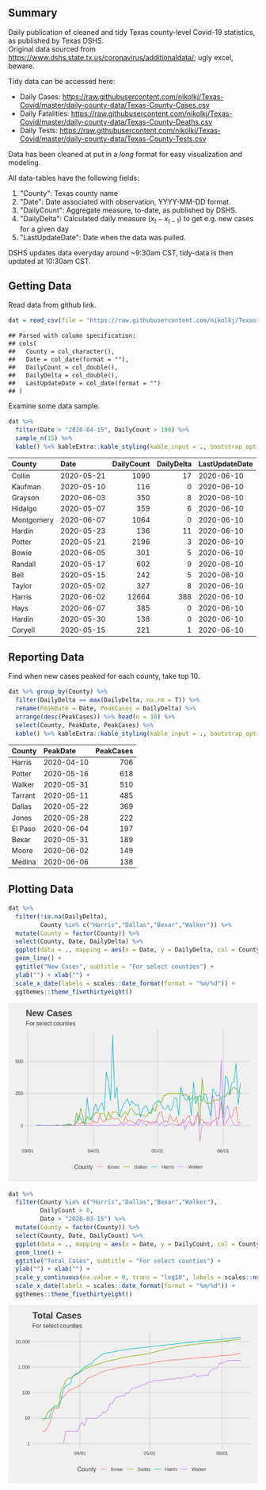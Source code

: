 
## Summary 
Daily publication of cleaned and tidy Texas county-level Covid-19 statistics, as published by Texas DSHS.\
Original data sourced from <https://www.dshs.state.tx.us/coronavirus/additionaldata/>; ugly excel, beware. 

Tidy data can be accessed here:

* Daily Cases: <https://raw.githubusercontent.com/nikolkj/Texas-Covid/master/daily-county-data/Texas-County-Cases.csv>
* Daily Fatalities: <https://raw.githubusercontent.com/nikolkj/Texas-Covid/master/daily-county-data/Texas-County-Deaths.csv>
* Daily Tests: <https://raw.githubusercontent.com/nikolkj/Texas-Covid/master/daily-county-data/Texas-County-Tests.csv>

Data has been cleaned at put in a *long* format for easy visualization and modeling.

All data-tables have the following fields:

1. "County": Texas county name <factor>
2. "Date": Date associated with observation, YYYY-MM-DD format. 
3. "DailyCount": Aggregate measure, to-date, as published by DSHS.
4. "DailyDelta": Calculated daily measure ($x_{t} - x_{t-1}$) to get e.g. new cases for a given day
5. "LastUpdateDate": Date when the data was pulled.

DSHS updates data everyday around ~9:30am CST, tidy-data is then updated at 10:30am CST. 
&nbsp;

## Getting Data

Read data from github link.

```r
dat = read_csv(file = "https://raw.githubusercontent.com/nikolkj/Texas-Covid/master/daily-county-data/Texas-County-Cases.csv", col_names = TRUE, progress = FALSE)
```

```
## Parsed with column specification:
## cols(
##   County = col_character(),
##   Date = col_date(format = ""),
##   DailyCount = col_double(),
##   DailyDelta = col_double(),
##   LastUpdateDate = col_date(format = "")
## )
```

Examine some data sample.

```r
dat %>% 
  filter(Date > "2020-04-15", DailyCount > 100) %>%
  sample_n(15) %>% 
  kable() %>% kableExtra::kable_styling(kable_input = ., bootstrap_options = c("striped", "hover"))
```

<table class="table table-striped table-hover" style="margin-left: auto; margin-right: auto;">
 <thead>
  <tr>
   <th style="text-align:left;"> County </th>
   <th style="text-align:left;"> Date </th>
   <th style="text-align:right;"> DailyCount </th>
   <th style="text-align:right;"> DailyDelta </th>
   <th style="text-align:left;"> LastUpdateDate </th>
  </tr>
 </thead>
<tbody>
  <tr>
   <td style="text-align:left;"> Collin </td>
   <td style="text-align:left;"> 2020-05-21 </td>
   <td style="text-align:right;"> 1090 </td>
   <td style="text-align:right;"> 17 </td>
   <td style="text-align:left;"> 2020-06-10 </td>
  </tr>
  <tr>
   <td style="text-align:left;"> Kaufman </td>
   <td style="text-align:left;"> 2020-05-10 </td>
   <td style="text-align:right;"> 116 </td>
   <td style="text-align:right;"> 0 </td>
   <td style="text-align:left;"> 2020-06-10 </td>
  </tr>
  <tr>
   <td style="text-align:left;"> Grayson </td>
   <td style="text-align:left;"> 2020-06-03 </td>
   <td style="text-align:right;"> 350 </td>
   <td style="text-align:right;"> 8 </td>
   <td style="text-align:left;"> 2020-06-10 </td>
  </tr>
  <tr>
   <td style="text-align:left;"> Hidalgo </td>
   <td style="text-align:left;"> 2020-05-07 </td>
   <td style="text-align:right;"> 359 </td>
   <td style="text-align:right;"> 6 </td>
   <td style="text-align:left;"> 2020-06-10 </td>
  </tr>
  <tr>
   <td style="text-align:left;"> Montgomery </td>
   <td style="text-align:left;"> 2020-06-07 </td>
   <td style="text-align:right;"> 1064 </td>
   <td style="text-align:right;"> 0 </td>
   <td style="text-align:left;"> 2020-06-10 </td>
  </tr>
  <tr>
   <td style="text-align:left;"> Hardin </td>
   <td style="text-align:left;"> 2020-05-23 </td>
   <td style="text-align:right;"> 136 </td>
   <td style="text-align:right;"> 11 </td>
   <td style="text-align:left;"> 2020-06-10 </td>
  </tr>
  <tr>
   <td style="text-align:left;"> Potter </td>
   <td style="text-align:left;"> 2020-05-21 </td>
   <td style="text-align:right;"> 2196 </td>
   <td style="text-align:right;"> 3 </td>
   <td style="text-align:left;"> 2020-06-10 </td>
  </tr>
  <tr>
   <td style="text-align:left;"> Bowie </td>
   <td style="text-align:left;"> 2020-06-05 </td>
   <td style="text-align:right;"> 301 </td>
   <td style="text-align:right;"> 5 </td>
   <td style="text-align:left;"> 2020-06-10 </td>
  </tr>
  <tr>
   <td style="text-align:left;"> Randall </td>
   <td style="text-align:left;"> 2020-05-17 </td>
   <td style="text-align:right;"> 602 </td>
   <td style="text-align:right;"> 9 </td>
   <td style="text-align:left;"> 2020-06-10 </td>
  </tr>
  <tr>
   <td style="text-align:left;"> Bell </td>
   <td style="text-align:left;"> 2020-05-15 </td>
   <td style="text-align:right;"> 242 </td>
   <td style="text-align:right;"> 5 </td>
   <td style="text-align:left;"> 2020-06-10 </td>
  </tr>
  <tr>
   <td style="text-align:left;"> Taylor </td>
   <td style="text-align:left;"> 2020-05-02 </td>
   <td style="text-align:right;"> 327 </td>
   <td style="text-align:right;"> 8 </td>
   <td style="text-align:left;"> 2020-06-10 </td>
  </tr>
  <tr>
   <td style="text-align:left;"> Harris </td>
   <td style="text-align:left;"> 2020-06-02 </td>
   <td style="text-align:right;"> 12664 </td>
   <td style="text-align:right;"> 388 </td>
   <td style="text-align:left;"> 2020-06-10 </td>
  </tr>
  <tr>
   <td style="text-align:left;"> Hays </td>
   <td style="text-align:left;"> 2020-06-07 </td>
   <td style="text-align:right;"> 385 </td>
   <td style="text-align:right;"> 0 </td>
   <td style="text-align:left;"> 2020-06-10 </td>
  </tr>
  <tr>
   <td style="text-align:left;"> Hardin </td>
   <td style="text-align:left;"> 2020-05-30 </td>
   <td style="text-align:right;"> 138 </td>
   <td style="text-align:right;"> 0 </td>
   <td style="text-align:left;"> 2020-06-10 </td>
  </tr>
  <tr>
   <td style="text-align:left;"> Coryell </td>
   <td style="text-align:left;"> 2020-05-15 </td>
   <td style="text-align:right;"> 221 </td>
   <td style="text-align:right;"> 1 </td>
   <td style="text-align:left;"> 2020-06-10 </td>
  </tr>
</tbody>
</table>

## Reporting Data

Find when new cases peaked for each county, take top 10.

```r
dat %>% group_by(County) %>%
  filter(DailyDelta == max(DailyDelta, na.rm = T)) %>%
  rename(PeakDate = Date, PeakCases = DailyDelta) %>%
  arrange(desc(PeakCases)) %>% head(n = 10) %>% 
  select(County, PeakDate, PeakCases) %>%
  kable() %>% kableExtra::kable_styling(kable_input = ., bootstrap_options = c("striped", "hover"), full_width = FALSE, position = "left")
```

<table class="table table-striped table-hover" style="width: auto !important; ">
 <thead>
  <tr>
   <th style="text-align:left;"> County </th>
   <th style="text-align:left;"> PeakDate </th>
   <th style="text-align:right;"> PeakCases </th>
  </tr>
 </thead>
<tbody>
  <tr>
   <td style="text-align:left;"> Harris </td>
   <td style="text-align:left;"> 2020-04-10 </td>
   <td style="text-align:right;"> 706 </td>
  </tr>
  <tr>
   <td style="text-align:left;"> Potter </td>
   <td style="text-align:left;"> 2020-05-16 </td>
   <td style="text-align:right;"> 618 </td>
  </tr>
  <tr>
   <td style="text-align:left;"> Walker </td>
   <td style="text-align:left;"> 2020-05-31 </td>
   <td style="text-align:right;"> 510 </td>
  </tr>
  <tr>
   <td style="text-align:left;"> Tarrant </td>
   <td style="text-align:left;"> 2020-05-11 </td>
   <td style="text-align:right;"> 485 </td>
  </tr>
  <tr>
   <td style="text-align:left;"> Dallas </td>
   <td style="text-align:left;"> 2020-05-22 </td>
   <td style="text-align:right;"> 369 </td>
  </tr>
  <tr>
   <td style="text-align:left;"> Jones </td>
   <td style="text-align:left;"> 2020-05-28 </td>
   <td style="text-align:right;"> 222 </td>
  </tr>
  <tr>
   <td style="text-align:left;"> El Paso </td>
   <td style="text-align:left;"> 2020-06-04 </td>
   <td style="text-align:right;"> 197 </td>
  </tr>
  <tr>
   <td style="text-align:left;"> Bexar </td>
   <td style="text-align:left;"> 2020-05-31 </td>
   <td style="text-align:right;"> 189 </td>
  </tr>
  <tr>
   <td style="text-align:left;"> Moore </td>
   <td style="text-align:left;"> 2020-06-02 </td>
   <td style="text-align:right;"> 149 </td>
  </tr>
  <tr>
   <td style="text-align:left;"> Medina </td>
   <td style="text-align:left;"> 2020-06-06 </td>
   <td style="text-align:right;"> 138 </td>
  </tr>
</tbody>
</table>

## Plotting Data


```r
dat %>%
  filter(!is.na(DailyDelta), 
         County %in% c("Harris","Dallas","Bexar","Walker")) %>%
  mutate(County = factor(County)) %>%
  select(County, Date, DailyDelta) %>% 
  ggplot(data = ., mapping = aes(x = Date, y = DailyDelta, col = County)) +
  geom_line() + 
  ggtitle("New Cases", subtitle = "For select counties") +
  ylab("") + xlab("") +
  scale_x_date(labels = scales::date_format(format = "%m/%d")) + 
  ggthemes::theme_fivethirtyeight()
```

![](README_files/figure-html/unnamed-chunk-4-1.png)<!-- -->



```r
dat %>% 
  filter(County %in% c("Harris","Dallas","Bexar","Walker"),
         DailyCount > 0,
         Date > "2020-03-15") %>%
  mutate(County = factor(County)) %>%
  select(County, Date, DailyCount) %>% 
  ggplot(data = ., mapping = aes(x = Date, y = DailyCount, col = County)) +
  geom_line() + 
  ggtitle("Total Cases", subtitle = "For select counties") +
  ylab("") + xlab("") +
  scale_y_continuous(na.value = 0, trans = "log10", labels = scales::number_format(big.mark = ",", accuracy = 1)) +
  scale_x_date(labels = scales::date_format(format = "%m/%d")) + 
  ggthemes::theme_fivethirtyeight()
```

<img src="README_files/figure-html/unnamed-chunk-5-1.png" style="display: block; margin: auto auto auto 0;" />


&nbsp;&nbsp;&nbsp;&nbsp;&nbsp;&nbsp;

